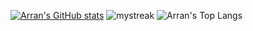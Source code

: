 
[![Arran's GitHub stats](https://github-readme-stats.vercel.app/api?username=aubelsb2)](https://github.com/anuraghazra/github-readme-stats)
<img src="https://github-readme-streak-stats.herokuapp.com/?user=aubelsb2&count_private=true" alt="mystreak"/>
![Arran's Top Langs](https://github-readme-stats.vercel.app/api/top-langs/?username=aubelsb2&layout=compact&count_private=true)
